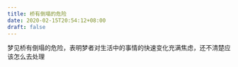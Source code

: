 ```yaml
---
title: 桥有倒塌的危险
date: 2020-02-15T20:54:12+08:00
draft: false
---
```


梦见桥有倒塌的危险，表明梦者对生活中的事情的快速变化充满焦虑，还不清楚应该怎么去处理